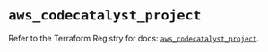 # `aws_codecatalyst_project`

Refer to the Terraform Registry for docs: [`aws_codecatalyst_project`](https://registry.terraform.io/providers/hashicorp/aws/5.98.0/docs/resources/codecatalyst_project).
